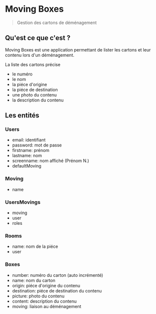 # Moving Boxes
> Gestion des cartons de déménagement

## Qu'est ce que c'est ?
Moving Boxes est une application permettant de lister les cartons et leur contenu lors d'un déménagement. 

La liste des cartons précise 
- le numéro 
- le nom 
- la piéce d'origine
- la piéce de destination
- une photo du contenu
- la description du contenu

## Les entités

### Users
- email: identifiant
- password: mot de passe
- firstname: prénom
- lastname: nom
- screenname: nom affiché (Prénom N.)
- defaultMoving

### Moving
- name

### UsersMovings
- moving
- user
- roles

### Rooms
- name: nom de la piéce
- user

### Boxes
- number: numéro du carton (auto incrémenté)
- name: nom du carton
- origin: piéce d'origine du contenu
- destination: piéce de destination du contenu
- picture: photo du contenu
- content: description du contenu
- moving: liaison au déménagement
